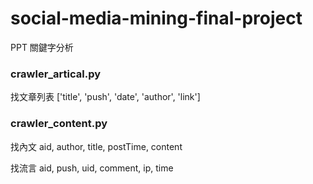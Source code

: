 # social-media-mining-final-project

PPT 關鍵字分析

### crawler_artical.py
找文章列表
['title', 'push', 'date', 'author', 'link']

### crawler_content.py
找內文
aid, author, title, postTime, content

找流言
aid, push, uid, comment, ip, time